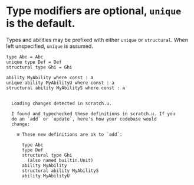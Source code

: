 # Type modifiers are optional, `unique` is the default.

Types and abilities may be prefixed with either `unique` or `structural`. When left unspecified, `unique` is assumed.

``` unison
type Abc = Abc
unique type Def = Def
structural type Ghi = Ghi

ability MyAbility where const : a
unique ability MyAbilityU where const : a
structural ability MyAbilityS where const : a
```

```ucm

  Loading changes detected in scratch.u.

  I found and typechecked these definitions in scratch.u. If you
  do an `add` or `update`, here's how your codebase would
  change:
  
    ⍟ These new definitions are ok to `add`:
    
      type Abc
      type Def
      structural type Ghi
        (also named builtin.Unit)
      ability MyAbility
      structural ability MyAbilityS
      ability MyAbilityU

```
